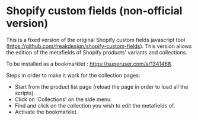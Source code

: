 # Shopify custom fields (non-official version)

This is a fixed version of the original Shopify custom fields javascript tool (https://github.com/freakdesign/shopify-custom-fields).
This version allows the edition of the metafields of Shopify products' variants and collections.

To be installed as a bookmarklet : https://superuser.com/a/1341468.

Steps in order to make it work for the collection pages: 
- Start from the product list page (reload the page in order to load all the scripts).
- Click on 'Collections' on the side menu.
- Find and click on the collection you wish to edit the metafields of.
- Activate the bookmarklet.
